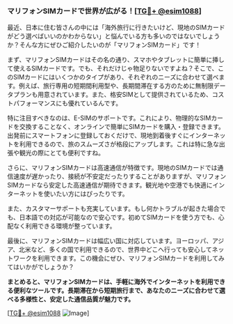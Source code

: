 ### マリフォンSIMカードで世界が広がる！[[TG💪+ @esim1088](https://t.me/s/esim1088)]

最近、日本に住む皆さんの中には「海外旅行に行きたいけど、現地のSIMカードがどう選べばいいのかわからない」と悩んでいる方も多いのではないでしょうか？そんな方にぜひご紹介したいのが「マリフォンSIMカード」です！

まず、マリフォンSIMカードはその名の通り、スマホやタブレットに簡単に挿して使えるSIMカードです。でも、それだけじゃ物足りないですよね？そこで、このSIMカードにはいくつかのタイプがあり、それぞれのニーズに合わせて選べます。例えば、旅行専用の短期間利用型や、長期間滞在する方のために無制限データプランも用意されています。また、格安SIMとして提供されているため、コストパフォーマンスにも優れているんです。

特に注目すべきなのは、E-SIMのサポートです。これにより、物理的なSIMカードを交換することなく、オンラインで簡単にSIMカードを購入・登録できます。出発前にスマートフォンに登録しておくだけで、現地到着後すぐにインターネットを利用できるので、旅のスムーズさが格段にアップします。これは特に急な出張や観光の際にとても便利ですね。

さらに、マリフォンSIMカードは高速通信が特徴です。現地のSIMカードでは通信速度が遅かったり、接続が不安定だったりすることがありますが、マリフォンSIMカードなら安定した高速通信が期待できます。観光地や空港でも快適にインターネットを使いたい方にはぴったりです。

また、カスタマーサポートも充実しています。もし何かトラブルが起きた場合でも、日本語での対応が可能なので安心です。初めてSIMカードを使う方でも、心配なく利用できる環境が整っています。

最後に、マリフォンSIMカードは幅広い国に対応しています。ヨーロッパ、アジア、北米など、多くの国で利用できるので、世界中どこへ行っても安心してネットワークを利用できます。この機会にぜひ、マリフォンSIMカードを利用してみてはいかがでしょうか？

**まとめると、マリフォンSIMカードは、手軽に海外でインターネットを利用できる便利なツールです。長期滞在から短期旅行まで、あなたのニーズに合わせて選べる多様性と、安定した通信品質が魅力です。**

[[TG💪+ @esim1088](https://t.me/s/esim1088) ![Image](https://i.postimg.cc/Y0z9fWf4/image.png)]